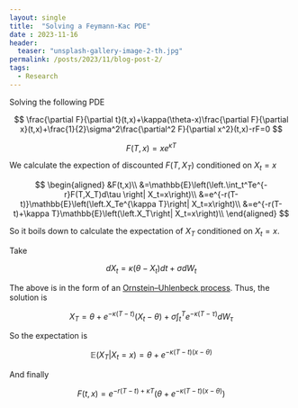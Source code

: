 ```yaml
---
layout: single
title:  "Solving a Feymann-Kac PDE"
date : 2023-11-16
header:
  teaser: "unsplash-gallery-image-2-th.jpg"
permalink: /posts/2023/11/blog-post-2/
tags:
  - Research
---
```


Solving the following PDE

$$
\frac{\partial F}{\partial t}(t,x)+\kappa(\theta-x)\frac{\partial F}{\partial x}(t,x)+\frac{1}{2}\sigma^2\frac{\partial^2 F}{\partial x^2}(t,x)-rF=0
$$

$$
F(T,x)=xe^{\kappa T}
$$

We calculate the expection of discounted $F(T,X_T)$ conditioned on $X_t=x$

$$
\begin{aligned}
&F(t,x)\\
&=\mathbb{E}\left(\left.\int_t^Te^{-r}F(T,X_T)d\tau \right| X_t=x\right)\\
&=e^{-r(T-t)}\mathbb{E}\left(\left.X_Te^{\kappa T}\right| X_t=x\right)\\
&=e^{-r(T-t)+\kappa T}\mathbb{E}\left(\left.X_T\right| X_t=x\right)\\
\end{aligned}
$$

So it boils down to calculate the expectation of $X_T$ conditioned on $X_t=x$.

Take

$$
dX_t=\kappa(\theta-X_t)dt+\sigma dW_t
$$

The above is in the form of an [Ornstein–Uhlenbeck process](https://planetmath.org/analyticsolutiontoornsteinuhlenbecksde). Thus, the solution is

$$
X_T=\theta + e^{-\kappa (T-t)}(X_t-\theta)+\sigma\int_t^Te^{-\kappa(T-\tau)}dW_{\tau}
$$

So the expectation is

$$
\mathbb{E}\left(\left.X_T\right| X_t=x\right)=\theta +e^{-\kappa(T-t)(x-\theta)}
$$

And finally

$$
F(t,x)=e^{-r(T-t)+\kappa T}\left(\theta +e^{-\kappa(T-t)(x-\theta)}\right)
$$

